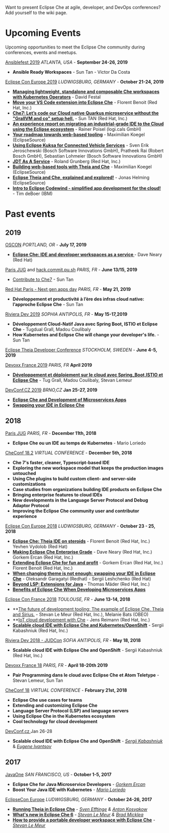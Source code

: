 Want to present Eclipse Che at agile, developer, and DevOps conferences? Add yourself to the wiki page.

# Upcoming Events

Upcoming opportunities to meet the Eclipse Che community during conferences, events and meetups.

[Ansiblefest 2019](https://www.ansible.com/ansiblefest) _ATLANTA, USA_ - **September 24-26, 2019**
- **Ansible Ready Workspaces** - Sun Tan - Victor Da Costa

[Eclipse Con Europe 2019](https://www.eclipsecon.org/europe2019) _LUDWIGSBURG, GERMANY_ - **October 21-24, 2019**
- **[Managing lightweight, standalone and composable Che workspaces with Kubernetes Operators](https://www.eclipsecon.org/europe2019/sessions/managing-lightweight-standalone-and-composable-che-workspaces-kubernetes)** - David Festal
- **[Move your VS Code extension into Eclipse Che](https://www.eclipsecon.org/europe2019/sessions/move-your-vs-code-extension-eclipse-che)** - Florent Benoit (Red Hat, Inc.) 
- **[Che7: Let’s code our Cloud native Quarkus microservice without the "GrallVM and co" setup hell.](https://www.eclipsecon.org/europe2019/sessions/che7-let%E2%80%99s-code-our-cloud-native-quarkus-microservice-without-grallvm-and-co)** - Sun TAN (Red Hat, Inc.)
- **[An experience report on migrating an industrial-grade IDE to the Cloud using the Eclipse ecosystem](https://www.eclipsecon.org/europe2019/sessions/experience-report-migrating-industrial-grade-ide-cloud-using-eclipse-ecosystem)** - Rainer Poisel (logi.cals GmbH)
- **[Your roadmap towards web-based tooling](https://www.eclipsecon.org/europe2019/sessions/your-roadmap-towards-web-based-tooling)** - Maximilian Koegel (EclipseSource)
- **[Using Eclipse Kuksa for Connected Vehicle Services](https://www.eclipsecon.org/europe2019/sessions/using-eclipse-kuksa-connected-vehicle-services)** - Sven Erik Jeroschewski (Bosch Software Innovations GmbH), Pratheek Rai (Robert Bosch GmbH), Sebastian Lohmeier (Bosch Software Innovations GmbH)
- **[JDT As A Service](https://www.eclipsecon.org/europe2019/sessions/jdt-service)** - Roland Grunberg (Red Hat, Inc.)
- **[Building web-based tools with Theia and Che](https://www.eclipsecon.org/europe2019/sessions/building-web-based-tools-theia-and-che)** - Maximilian Koegel (EclipseSource)
- **[Eclipse Theia and Che, explained and explored!](https://www.eclipsecon.org/europe2019/sessions/eclipse-theia-and-che-explained-and-explored)** - Jonas Helming (EclipseSource)
- **[Intro to Eclipse Codewind - simplified app development for the cloud!](https://www.eclipsecon.org/europe2019/sessions/intro-eclipse-codewind-simplified-app-development-cloud)** - Tim deBoer (IBM)

# Past events
## 2019
[OSCON](https://conferences.oreilly.com/) _PORTLAND, OR_ - **July 17, 2019**
- **[Eclipse Che: IDE and developer workspaces as a service ](https://conferences.oreilly.com/oscon/oscon-or/public/schedule/detail/79220)** - Dave Neary (Red Hat)
 
[Paris JUG](https://www.parisjug.org) and [hack.commit.pu.sh](https://hack-commit-pu.sh/) _PARIS, FR_ - **June 13/15, 2019**
- [Contribute to Che7](https://www.parisjug.org/xwiki/wiki/oldversion/view/Meeting/20190613) - Sun Tan

[Red Hat Paris - Next gen apps day](https://www.redhat.com/fr/events/next-gen-apps-day-france-2019)  _PARIS, FR_ - **May 21, 2019**
- **Développement et productivité à l’ère des infras cloud native: l’approche Eclipse Che** - Sun Tan 

[Riviera Dev 2019](https://rivieradev.fr/) _SOPHIA ANTIPOLIS, FR_ - **May 15-17,2019**
   - **Développement Cloud-Natif Java avec Spring Boot, ISTIO et Eclipse Che** - Tugdual Grall, Madou Coulibaly
   - **How Kubernetes and Eclipse Che will change your developer's life.** - Sun Tan

[Eclipse Theia Developer Conference](https://theiadevcon.org/) _STOCKHOLM, SWEDEN_ - **June 4-5, 2019** 

[Devoxx France 2019](https://www.devoxx.fr/agenda?year=2019) _PARIS, FR_ **April 2019**
* **[Développement et déploiement sur le cloud avec Spring_Boot,ISTIO et Eclipse Che](https://cfp.devoxx.fr/2019/talk/CKZ-2407/Developpement_et_deploiement_sur_le_cloud_avec_Spring_Boot,_ISTIO_et_Eclipse_Che)** - Tug Grall, Madou Coulibaly, Stevan Lemeur

[DevConf.CZ 2019](https://devconfcz2019.sched.com) _BRNO,CZ_ **Jan 25-27, 2019**
* **[Eclipse Che and Development of Microservices Apps](https://devconfcz2019.sched.com/event/Jcgd/eclipse-che-and-development-of-microservices-apps)** 
* **[Swapping your IDE in Eclipse Che](https://devconfcz2019.sched.com/event/Jcic/swapping-your-ide-in-eclipse-che)**

## 2018
[Paris JUG](https://www.parisjug.org/xwiki/wiki/oldversion/view/Meeting/20181211) _PARIS, FR_ - **December 11th, 2018**
* **Eclipse Che ou un IDE au temps de Kubernetes** - Mario Loriedo

[CheConf 18.2](https://www.eclipse.org/che/checonf18.2/) _VIRTUAL CONFERENCE_ -  **December 5th, 2018**
* **Che 7's faster, cleaner, Typescript-based IDE**
* **Exploring the new workspace model that keeps the production images untouched**
* **Using Che plugins to build custom client- and server-side customizations**
* **Case studies from organizations building IDE products on Eclipse Che**
* **Bringing enterprise features to cloud IDEs**
* **New developments in the Language Server Protocol and Debug Adaptor Protocol**
* **Improving the Eclipse Che community user and contributor experience**

[Eclipse Con Europe 2018](https://www.eclipsecon.org/europe2018) _LUDWIGSBURG, GERMANY_ - **October 23 - 25, 2018**
* **[Eclipse Che: Theia IDE on steroids](https://www.eclipsecon.org/europe2018/sessions/eclipse-che-theia-ide-steroids)** - Florent Benoit (Red Hat, Inc.) Yevhen Vydolob (Red Hat)
* **[Making Eclipse Che Enterprise Grade](https://www.eclipsecon.org/europe2018/sessions/making-eclipse-che-enterprise-grade-sponsored-eclipse-che)** - Dave Neary (Red Hat, Inc.) Gorkem Ercan (Red Hat, Inc.)
* **[Extending Eclipse Che for fun and profit](https://www.eclipsecon.org/europe2018/sessions/extending-eclipse-che-fun-and-profit)** - Gorkem Ercan (Red Hat, Inc.) Florent Benoit (Red Hat, Inc.)
* **[When changing theme is not enough: swapping your IDE in Eclipse Che](https://www.eclipsecon.org/europe2018/sessions/when-changing-theme-not-enough-swapping-your-ide-eclipse-che)** - Oleksandr Garagatyi (Redhat) - Sergii Leshchenko (Red Hat)
* **[Beyond LSP: Extensions for Java](https://www.eclipsecon.org/europe2018/sessions/beyond-lsp-extensions-java)** - Thomas Mäder (Red Hat, Inc.)
* **[Benefits of Eclipse Che When Developing Microservices Apps](https://www.eclipsecon.org/europe2018/sessions/benefits-eclipse-che-when-developing-microservices-apps)**


[Eclipse Con France 2018](https://www.eclipsecon.org/france2018/) _TOULOUSE, FR_ - **June 13-14, 2018**
* **[The future of development tooling: The example of Eclipse Che, Theia and Sirius.](https://www.eclipsecon.org/france2018/session/future-development-tooling-example-eclipse-che-theia-and-sirius) - Stevan Le Meur (Red Hat, Inc.), Melanie Bats (OBEO)
* **[IoT cloud development with Che](https://www.eclipsecon.org/france2018/session/iot-cloud-development-che) - Jens Reimann (Red Hat, Inc.)
* **[Scalable cloud IDE with Eclipse Che and Kubernetes/OpenShift](https://www.eclipsecon.org/france2018/session/scalable-cloud-ide-eclipse-che-and-kubernetesopenshift)** - Sergii Kabashniuk (Red Hat, Inc.)

[Riviera Dev 2018 - JUDCon](https://2018.rivieradev.fr/session/366) _SOFIA ANTIPOLIS, FR_ - **May 18, 2018**
* **Scalable cloud IDE with Eclipse Che and OpenShift** - Sergii Kabashniuk (Red Hat, Inc.)

[Devoxx France 18](https://cfp.devoxx.fr/2018/talk/TCG-9626/Pair_Programming_dans_le_cloud_avec_Eclipse_Che_et_Atom_Teletype_%EF%BF%BC.html) _PARIS, FR_ - **April 18-20th 2019**
* **Pair Programming dans le cloud avec Eclipse Che et Atom Teletype** - Stevan Lemeur, Sun Tan

[CheConf 18](https://www.eclipse.org/che/checonf18/) _VIRTUAL CONFERENCE_ - **February 21st, 2018**
* **Eclipse Che use cases for teams**
* **Extending and customizing Eclipse Che**
* **Language Server Protocol (LSP) and language servers**
* **Using Eclipse Che in the Kubernetes ecosystem**
* **Cool technology for cloud development**

[DevConf.cz ](https://devconf.cz/)  Jan 26-28
* **Scalable cloud IDE with Eclipse Che and OpenShift** - _[Sergii Kabashniuk](https://github.com/skabashnyuk)_ 
& _[Eugene Ivantsov ](https://github.com/eivantsov)_  

## 2017

[JavaOne](https://www.oracle.com/javaone/index.html) 
_SAN FRANCISCO, US_ - **October 1-5, 2017**
* **Eclipse Che for Java Microservice Developers** - _[Gorkem Ercan](https://github.com/gorkem)_
* **Boost Your Java IDE with Kubernetes** - _[Mario Loriedo](https://github.com/l0rd)_


[EclipseCon Europe](https://www.eclipsecon.org/europe2017/) 
_LUDWIGSBURG, GERMANY_ - **October 24-26, 2017**
* **[Running Theia in Eclipse Che](https://www.eclipsecon.org/europe2017/session/running-theia-eclipse-che)** - _[Sven Efftinge](https://github.com/svenefftinge) & [Anton Kosyakow](https://github.com/akosyakov)_
* **[What's new in Eclipse Che 6](https://www.eclipsecon.org/europe2017/session/whats-new-eclipse-che-6)** - _[Stevan Le Meur](https://github.com/slemeur) & [Brad Micklea](https://github.com/bmicklea)_
* **[How to provide a portable developer workspace with Eclipse Che](https://www.eclipsecon.org/europe2017/session/how-provide-portable-developer-workspace-eclipse-che)** - _[Stevan Le Meur](https://github.com/slemeur)_


